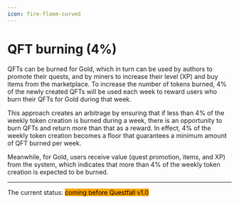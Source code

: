 ```yaml
---
icon: fire-flame-curved
---
```


# QFT burning (4%)

QFTs can be burned for Gold, which in turn can be used by authors to promote their quests, and by miners to increase their level (XP) and buy items from the marketplace. To increase the number of tokens burned, 4% of the newly created QFTs will be used each week to reward users who burn their QFTs for Gold during that week.

This approach creates an arbitrage by ensuring that if less than 4% of the weekly token creation is burned during a week, there is an opportunity to burn QFTs and return more than that as a reward. In effect, 4% of the weekly token creation becomes a floor that guarantees a minimum amount of QFT burned per week.&#x20;

Meanwhile, for Gold, users receive value (quest promotion, items, and XP) from the system, which indicates that more than 4% of the weekly token creation is expected to be burned.

***

The current status: <mark style="background-color:orange;">coming before Questfall v1.0</mark>&#x20;
